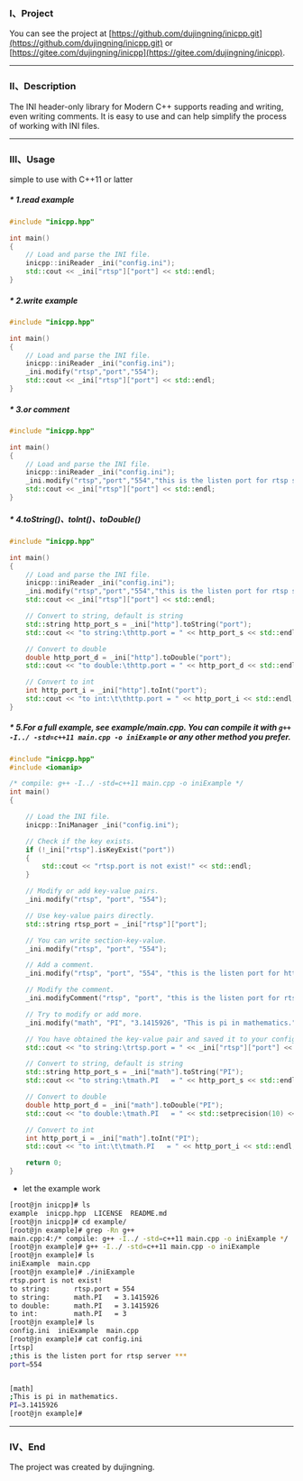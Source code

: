 ### Ⅰ、Project
You can see the project at [https://github.com/dujingning/inicpp.git](https://github.com/dujingning/inicpp.git) or [https://gitee.com/dujingning/inicpp](https://gitee.com/dujingning/inicpp).


---

### Ⅱ、Description

The INI header-only library for Modern C++ supports reading and writing, even writing comments. It is easy to use and can help simplify the process of working with INI files.

---
### Ⅲ、Usage

simple to use with C++11 or latter

##### * 1.read example
```cpp
#include "inicpp.hpp"

int main()
{
    // Load and parse the INI file.
    inicpp::iniReader _ini("config.ini");
    std::cout << _ini["rtsp"]["port"] << std::endl;
}
```

##### * 2.write example
```cpp
#include "inicpp.hpp"

int main()
{
    // Load and parse the INI file.
    inicpp::iniReader _ini("config.ini");
    _ini.modify("rtsp","port","554");
    std::cout << _ini["rtsp"]["port"] << std::endl;
}
```
##### * 3.or comment
```cpp
#include "inicpp.hpp"

int main()
{
    // Load and parse the INI file.
    inicpp::iniReader _ini("config.ini");
    _ini.modify("rtsp","port","554","this is the listen port for rtsp server");
    std::cout << _ini["rtsp"]["port"] << std::endl;
}
```
##### * 4.toString()、toInt()、toDouble()
```cpp
#include "inicpp.hpp"

int main()
{
	// Load and parse the INI file.
	inicpp::iniReader _ini("config.ini");
	_ini.modify("rtsp","port","554","this is the listen port for rtsp server");
	std::cout << _ini["rtsp"]["port"] << std::endl;

	// Convert to string, default is string
	std::string http_port_s = _ini["http"].toString("port");
	std::cout << "to string:\thttp.port = " << http_port_s << std::endl;

	// Convert to double
	double http_port_d = _ini["http"].toDouble("port");
	std::cout << "to double:\thttp.port = " << http_port_d << std::endl;

	// Convert to int
	int http_port_i = _ini["http"].toInt("port");
	std::cout << "to int:\t\thttp.port = " << http_port_i << std::endl;
}
```
##### * 5.For a full example, see example/main.cpp. You can compile it with `g++ -I../ -std=c++11 main.cpp -o iniExample` or any other method you prefer.


```cpp
#include "inicpp.hpp"
#include <iomanip>

/* compile: g++ -I../ -std=c++11 main.cpp -o iniExample */
int main()
{

	// Load the INI file.
	inicpp::IniManager _ini("config.ini");

	// Check if the key exists.
	if (!_ini["rtsp"].isKeyExist("port"))
	{
		std::cout << "rtsp.port is not exist!" << std::endl;
	}

	// Modify or add key-value pairs.
	_ini.modify("rtsp", "port", "554");

	// Use key-value pairs directly.
	std::string rtsp_port = _ini["rtsp"]["port"];

	// You can write section-key-value.
	_ini.modify("rtsp", "port", "554");

	// Add a comment.
	_ini.modify("rtsp", "port", "554", "this is the listen port for http server");

	// Modify the comment.
	_ini.modifyComment("rtsp", "port", "this is the listen port for rtsp server ***");

	// Try to modify or add more.
	_ini.modify("math", "PI", "3.1415926", "This is pi in mathematics.");

	// You have obtained the key-value pair and saved it to your config file.
	std::cout << "to string:\trtsp.port = " << _ini["rtsp"]["port"] << std::endl;

	// Convert to string, default is string
	std::string http_port_s = _ini["math"].toString("PI");
	std::cout << "to string:\tmath.PI   = " << http_port_s << std::endl;

	// Convert to double
	double http_port_d = _ini["math"].toDouble("PI");
	std::cout << "to double:\tmath.PI   = " << std::setprecision(10) << http_port_d << std::endl;

	// Convert to int
	int http_port_i = _ini["math"].toInt("PI");
	std::cout << "to int:\t\tmath.PI   = " << http_port_i << std::endl;

	return 0;
}
```
* let the example work 
```bash
[root@jn inicpp]# ls
example  inicpp.hpp  LICENSE  README.md
[root@jn inicpp]# cd example/
[root@jn example]# grep -Rn g++
main.cpp:4:/* compile: g++ -I../ -std=c++11 main.cpp -o iniExample */
[root@jn example]# g++ -I../ -std=c++11 main.cpp -o iniExample
[root@jn example]# ls
iniExample  main.cpp
[root@jn example]# ./iniExample
rtsp.port is not exist!
to string:      rtsp.port = 554
to string:      math.PI   = 3.1415926
to double:      math.PI   = 3.1415926
to int:         math.PI   = 3
[root@jn example]# ls
config.ini  iniExample  main.cpp
[root@jn example]# cat config.ini
[rtsp]
;this is the listen port for rtsp server ***
port=554


[math]
;This is pi in mathematics.
PI=3.1415926
[root@jn example]#
```

---
### Ⅳ、End
 The project was created by dujingning. 